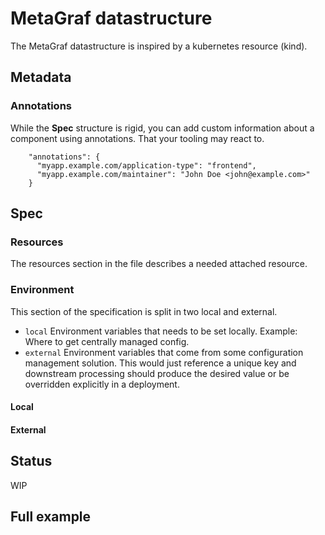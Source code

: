 # MetaGraf datastructure


The MetaGraf datastructure is inspired by a kubernetes resource (kind).


## Metadata

### Annotations

While the **Spec** structure is rigid, you can add custom information 
about a component using annotations. That your tooling may react to. 

```
    "annotations": {
      "myapp.example.com/application-type": "frontend",
      "myapp.example.com/maintainer": "John Doe <john@example.com>"
    }
```


## Spec


### Resources

The resources section in the file describes a needed attached resource. 

### Environment

This section of the specification is split in two local and external.

* `local` Environment variables that needs to be set locally. Example: Where to get centrally managed config.
* `external` Environment variables that come from some configuration management solution. This would just reference a unique key and downstream processing should produce the desired value or be overridden explicitly in a deployment.

#### Local

#### External

## Status  

WIP

## Full example